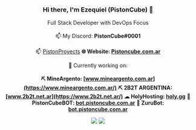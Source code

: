<div align="center">

### Hi there, I'm Ezequiel (PistonCube) 👋
Full Stack Developer with DevOps Focus<br /><br/>
📫 My Discord: **PistonCube#0001**<br /><br/>
📫 [PistonProyects](https://discord.gg/eKeeZPq6SJ)
**🌐 Website: [Pistoncube.com.ar](https://www.pistoncube.com.ar/)**

🔭 Currently working on:<br /><br />
**⛏️ MineArgento: [www.mineargento.com.ar](https://www.mineargento.com.ar/)**
**⛏️ 2B2T ARGENTINA: [www.2b2t.net.ar](https://www.2b2t.net.ar/)**
**☁ HolyHosting: [holy.gg](https://holyhost.ing/2b2t)**
**🤖 PistonCubeBOT: [bot.pistoncube.com.ar](https://bot.pistoncube.com.ar/)**
**🤖 ZuruBot: [bot.pistoncube.com.ar](https://bot.pistoncube.com.ar/)**

<img src="https://github-readme-stats.vercel.app/api?username=PistonCube&show_icons=true&text_color=00ff00&icon_color=008000&theme=dark">
<img src="https://github-readme-stats.vercel.app/api/top-langs/?username=PistonCube&layout=compact&text_color=00ff00&icon_color=008000&theme=dark">
</div>
